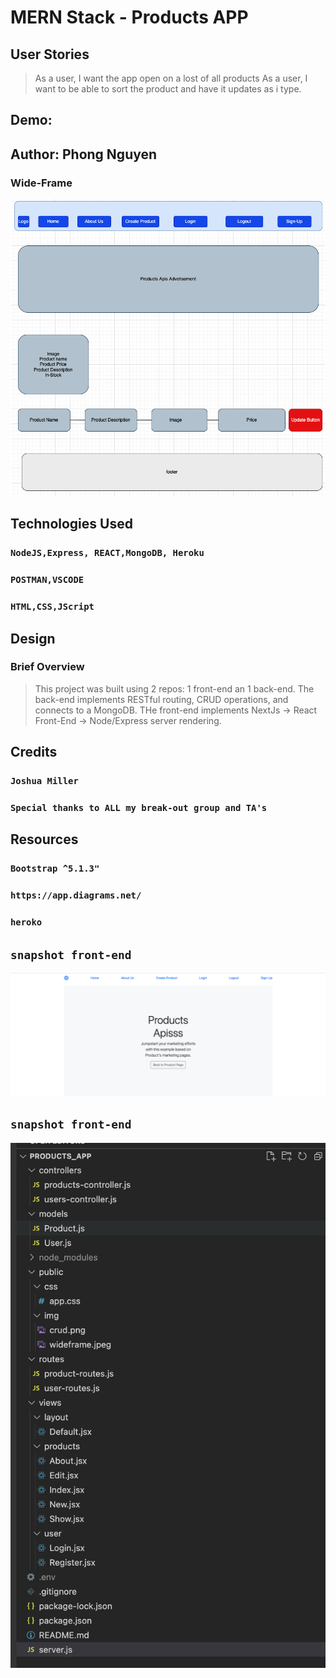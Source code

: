 # MERN Stack - Products APP
## User Stories
> As a user, I want the app open on a lost of all products
> As a user, I want to be able to sort the product and have it updates as i type.

## Demo:

## Author: Phong Nguyen

### Wide-Frame

<img src="public/img/wideframe.jpeg">

## Technologies Used

### `NodeJS,Express, REACT,MongoDB, Heroku`
### `POSTMAN,VSCODE`
### `HTML,CSS,JScript`

## Design

### Brief Overview
>This project was built using 2 repos: 1 front-end an 1 back-end. 
>The back-end implements RESTful routing, CRUD operations, and connects to a MongoDB. 
>THe front-end implements NextJs -> React Front-End -> Node/Express server rendering.

## Credits
### `Joshua Miller`
### `Special thanks to ALL my break-out group and TA's`

## Resources
### `Bootstrap ^5.1.3"`
### `https://app.diagrams.net/`
### `heroko`

## `snapshot front-end`
<img src="public/img/front-end.jpeg">

## `snapshot front-end`
<img src="public/img/backend.jpeg">


